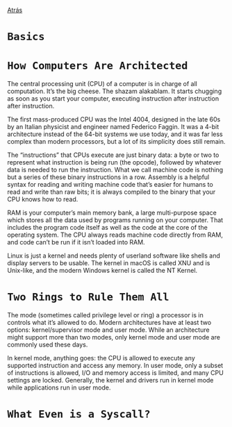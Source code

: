 [Atrás](root.md)

# `Basics`

# `How Computers Are Architected`

The central processing unit (CPU) of a computer is in charge of all computation. It’s the big cheese. The shazam alakablam. It starts chugging as soon as you start your computer, executing instruction after instruction after instruction.

The first mass-produced CPU was the Intel 4004, designed in the late 60s by an Italian physicist and engineer named Federico Faggin. It was a 4-bit architecture instead of the 64-bit systems we use today, and it was far less complex than modern processors, but a lot of its simplicity does still remain.

The “instructions” that CPUs execute are just binary data: a byte or two to represent what instruction is being run (the opcode), followed by whatever data is needed to run the instruction. What we call machine code is nothing but a series of these binary instructions in a row. Assembly is a helpful syntax for reading and writing machine code that’s easier for humans to read and write than raw bits; it is always compiled to the binary that your CPU knows how to read.

RAM is your computer’s main memory bank, a large multi-purpose space which stores all the data used by programs running on your computer. That includes the program code itself as well as the code at the core of the operating system. The CPU always reads machine code directly from RAM, and code can’t be run if it isn’t loaded into RAM.

Linux is just a kernel and needs plenty of userland software like shells and display servers to be usable. The kernel in macOS is called XNU and is Unix-like, and the modern Windows kernel is called the NT Kernel.

# `Two Rings to Rule Them All`

The mode (sometimes called privilege level or ring) a processor is in controls what it’s allowed to do. Modern architectures have at least two options: kernel/supervisor mode and user mode. While an architecture might support more than two modes, only kernel mode and user mode are commonly used these days.

In kernel mode, anything goes: the CPU is allowed to execute any supported instruction and access any memory. In user mode, only a subset of instructions is allowed, I/O and memory access is limited, and many CPU settings are locked. Generally, the kernel and drivers run in kernel mode while applications run in user mode.

# `What Even is a Syscall?`
